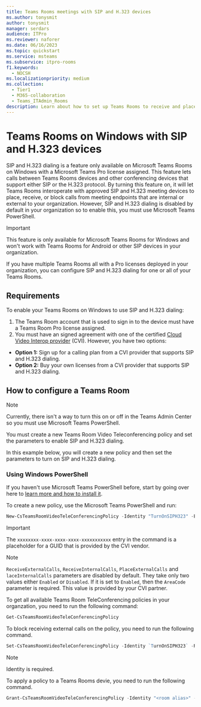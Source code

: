 ```yaml
---
title: Teams Rooms meetings with SIP and H.323 devices
ms.author: tonysmit
author: tonysmit
manager: serdars
audience: ITPro
ms.reviewer: naforer
ms.date: 06/16/2023
ms.topic: quickstart
ms.service: msteams
ms.subservice: itpro-rooms
f1.keywords: 
  - NOCSH
ms.localizationpriority: medium
ms.collection: 
  - Tier1
  - M365-collaboration
  - Teams_ITAdmin_Rooms
description: Learn about how to set up Teams Rooms to receive and place calls to and from approved SIP and H.323 devices.
---
```


# Teams Rooms on Windows with SIP and H.323 devices

SIP and H.323 dialing is a feature only available on Microsoft Teams Rooms on Windows with a Microsoft Teams Pro license assigned. This feature lets calls between Teams Rooms devices and other conferencing devices that support either SIP or the H.323 protocol. By turning this feature on, it will let Teams Rooms interoperate with approved SIP and H.323 meeting devices to place, receive, or block calls from meeting endpoints that are internal or external to your organization. However, SIP and H.323 dialing is disabled by default in your organization so to enable this, you must use Microsoft Teams PowerShell.

> [!IMPORTANT]
>
> This feature is only available for Microsoft Teams Rooms for Windows and won't work with Teams Rooms for Android or other SIP devices in your organization.

If you have multiple Teams Rooms all with a Pro licenses deployed in your organization, you can configure SIP and H.323 dialing for one or all of your Teams Rooms. 

## Requirements

To enable your Teams Rooms on Windows to use SIP and H.323 dialing:

1. The Teams Room account that is used to sign in to the device must have a Teams Room Pro license assigned.
2. You must have an signed agreement with one of the certified [Cloud Video Interop provider](cloud-video-interop.md) (CVI). However, you have two options:
- **Option 1:** Sign up for a calling plan from a CVI provider that supports SIP and H.323 dialing.
- **Option 2:** Buy your own licenses from a CVI provider that supports SIP and H.323 dialing. 

## How to configure a Teams Room

> [!Note]
>
> Currently, there isn't a way to turn this on or off in the Teams Admin Center so you must use Microsoft Teams PowerShell. 

You must create a new Teams Room Video Teleconferencing policy and set the parameters to enable SIP and H.323 dialing.

In this example below, you will create a new policy and then set the parameters to turn on SIP and H.323 dialing.

### Using Windows PowerShell

If you haven't use Microsoft Teams PowerShell before, start by going over here to [learn more and how to install it](teams-powershell-install.md). 

To create a new policy, use the Microsoft Teams PowerShell and run:

```PowerShell
New-CsTeamsRoomVideoTeleConferencingPolicy -Identity "TurnOnSIPH323" -Enabled $true -AreaCode `xxxxxxxx-xxxx-xxxx-xxxx-xxxxxxxxxxx` -ReceiveExternalCalls Enabled -ReceiveInternalCalls Enabled -PlaceExternalCalls Enabled -PlaceInternalCalls Enabled
```
>[!Important]
>
> The `xxxxxxxx-xxxx-xxxx-xxxx-xxxxxxxxxxx` entry in the command is a placeholder for a GUID that is provided by the CVI vendor.

>[!Note]
>
> `ReceiveExternalCalls`, `ReceiveInternalCalls`, `PlaceExternalCalls` and `laceInternalCalls` parameters are disabled by default. They take only two values either `Enabled` or `Disabled`. If it is set to `Enabled`, then the `AreaCode` parameter is required. This value is provided by your CVI partner.

To get all available Teams Room TeleConferencing policies in your organzation, you need to run the following command:

```PowerShell
Get-CsTeamsRoomVideoTeleConferencingPolicy
```
To block receiving external calls on the policy, you need to run the following command. 

```PowerShell
Set-CsTeamsRoomVideoTeleConferencingPolicy -Identity `TurnOnSIPH323` -ReceiveExternalCalls `Disabled` 
```
>[!Note]
>
> Identity is required.

To apply a policy to a Teams Rooms devie, you need to run the following command.

```PowerShell
Grant-CsTeamsRoomVideoTeleConferencingPolicy -Identity "<room alias>" -PolicyName "TurnOnSIPH323"
```
